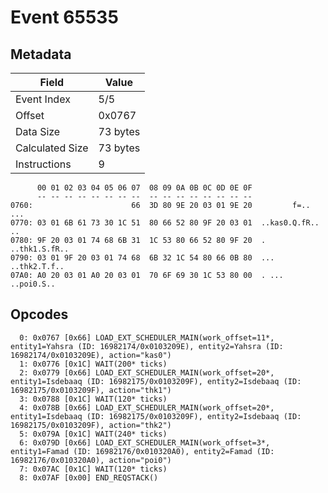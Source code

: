 # Event 65535

## Metadata

| Field           | Value    |
|-----------------|----------|
| Event Index     | 5/5      |
| Offset          | 0x0767   |
| Data Size       | 73 bytes |
| Calculated Size | 73 bytes |
| Instructions    | 9        |

```
      00 01 02 03 04 05 06 07  08 09 0A 0B 0C 0D 0E 0F
      -- -- -- -- -- -- -- --  -- -- -- -- -- -- -- --
0760:                      66  3D 80 9E 20 03 01 9E 20         f=.. ... 
0770: 03 01 6B 61 73 30 1C 51  80 66 52 80 9F 20 03 01  ..kas0.Q.fR.. ..
0780: 9F 20 03 01 74 68 6B 31  1C 53 80 66 52 80 9F 20  . ..thk1.S.fR.. 
0790: 03 01 9F 20 03 01 74 68  6B 32 1C 54 80 66 0B 80  ... ..thk2.T.f..
07A0: A0 20 03 01 A0 20 03 01  70 6F 69 30 1C 53 80 00  . ... ..poi0.S..
```

## Opcodes

```
  0: 0x0767 [0x66] LOAD_EXT_SCHEDULER_MAIN(work_offset=11*, entity1=Yahsra (ID: 16982174/0x0103209E), entity2=Yahsra (ID: 16982174/0x0103209E), action="kas0")
  1: 0x0776 [0x1C] WAIT(200* ticks)
  2: 0x0779 [0x66] LOAD_EXT_SCHEDULER_MAIN(work_offset=20*, entity1=Isdebaaq (ID: 16982175/0x0103209F), entity2=Isdebaaq (ID: 16982175/0x0103209F), action="thk1")
  3: 0x0788 [0x1C] WAIT(120* ticks)
  4: 0x078B [0x66] LOAD_EXT_SCHEDULER_MAIN(work_offset=20*, entity1=Isdebaaq (ID: 16982175/0x0103209F), entity2=Isdebaaq (ID: 16982175/0x0103209F), action="thk2")
  5: 0x079A [0x1C] WAIT(240* ticks)
  6: 0x079D [0x66] LOAD_EXT_SCHEDULER_MAIN(work_offset=3*, entity1=Famad (ID: 16982176/0x010320A0), entity2=Famad (ID: 16982176/0x010320A0), action="poi0")
  7: 0x07AC [0x1C] WAIT(120* ticks)
  8: 0x07AF [0x00] END_REQSTACK()
```

